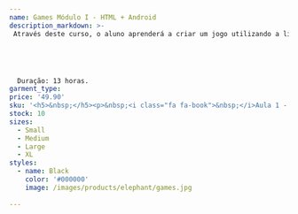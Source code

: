 ```yaml
---
name: Games Módulo I - HTML + Android
description_markdown: >-
 Através deste curso, o aluno aprenderá a criar um jogo utilizando a linguagem HTML 5, CSS e Java script, onde posteriormente poderá rodá-lo em qualquer plataforma (IOS, Android, Windows Phone, etc).





  Duração: 13 horas.
garment_type:
price: '49.90'
sku: '<h5>&nbsp;</h5><p>&nbsp;<i class="fa fa-book">&nbsp;</i>Aula 1 - O mundo dos Games</p><p>&nbsp;<i class="fa fa-book">&nbsp;</i>Aula 2 - Estrutura Básica de desenvolvimento</p><p>&nbsp;<i class="fa fa-book">&nbsp;</i>Aula 3 - O Elemento Canvas</p><p>&nbsp;<i class="fa fa-book">&nbsp;</i>Aula 4 - Desenhando uma Imagem</p><p>&nbsp;<i class="fa fa-book">&nbsp;</i>Aula 5 - Animando o Jogo</p><p>&nbsp;<i class="fa fa-book">&nbsp;</i>Aula 6 - FrameWorks</p><p>&nbsp;<i class="fa fa-book">&nbsp;</i>Aula 7 - Movimentando o Jogador</p><p>&nbsp;<i class="fa fa-book">&nbsp;</i>Aula 8 - Transformações</p><p>&nbsp;<i class="fa fa-book">&nbsp;</i>Aula 9 - Inteligência Artificial</p><p>&nbsp;<i class="fa fa-book">&nbsp;</i>Aula 10 - Colisões e Parallax</p><p>&nbsp;<i class="fa fa-book">&nbsp;</i>Aula 11 - Gerenciamento de Estados</p><p>&nbsp;<i class="fa fa-book">&nbsp;</i>Aula 12 - Design Responsivo e áudiol</p><p>&nbsp;<i class="fa fa-book">&nbsp;</i>Aula 13 - PhoneGap Build</p>'
stock: 10
sizes:
  - Small
  - Medium
  - Large
  - XL
styles:
  - name: Black
    color: '#000000'
    image: /images/products/elephant/games.jpg
  
---
```

